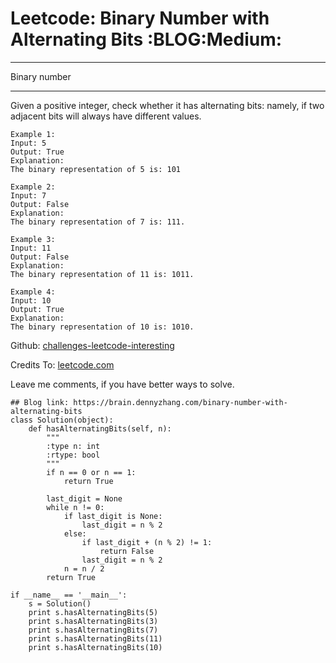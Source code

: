 # Leetcode: Binary Number with Alternating Bits     :BLOG:Medium:


---

Binary number  

---

Given a positive integer, check whether it has alternating bits: namely, if two adjacent bits will always have different values.  

    Example 1:
    Input: 5
    Output: True
    Explanation:
    The binary representation of 5 is: 101

    Example 2:
    Input: 7
    Output: False
    Explanation:
    The binary representation of 7 is: 111.

    Example 3:
    Input: 11
    Output: False
    Explanation:
    The binary representation of 11 is: 1011.

    Example 4:
    Input: 10
    Output: True
    Explanation:
    The binary representation of 10 is: 1010.

Github: [challenges-leetcode-interesting](https://github.com/DennyZhang/challenges-leetcode-interesting/tree/master/binary-number-with-alternating-bits)  

Credits To: [leetcode.com](https://leetcode.com/problems/binary-number-with-alternating-bits/description/)  

Leave me comments, if you have better ways to solve.  

    ## Blog link: https://brain.dennyzhang.com/binary-number-with-alternating-bits
    class Solution(object):
        def hasAlternatingBits(self, n):
            """
            :type n: int
            :rtype: bool
            """
            if n == 0 or n == 1:
                return True
    
            last_digit = None
            while n != 0:
                if last_digit is None:
                    last_digit = n % 2
                else:
                    if last_digit + (n % 2) != 1:
                        return False
                    last_digit = n % 2
                n = n / 2
            return True
    
    if __name__ == '__main__':
        s = Solution()
        print s.hasAlternatingBits(5)
        print s.hasAlternatingBits(3)
        print s.hasAlternatingBits(7)
        print s.hasAlternatingBits(11)
        print s.hasAlternatingBits(10)